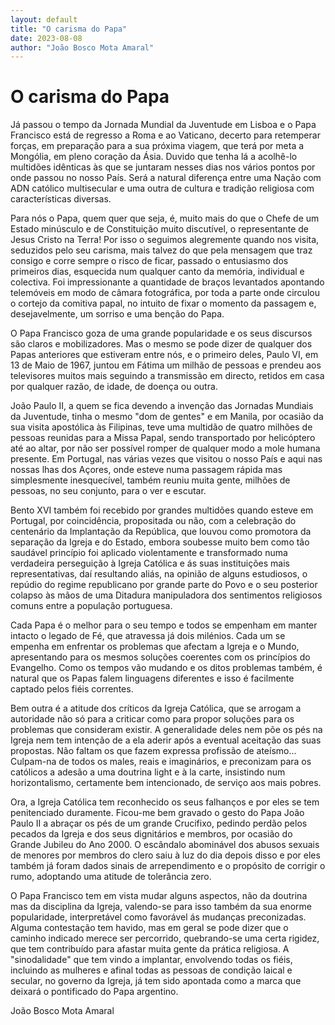 ```yaml
---
layout: default
title: "O carisma do Papa"
date: 2023-08-08
author: "João Bosco Mota Amaral"
---
```

# O carisma do Papa

Já passou o tempo da Jornada Mundial da Juventude em Lisboa e o Papa Francisco está de regresso a Roma e ao Vaticano, decerto para retemperar forças, em preparação para a sua próxima viagem, que terá por meta a Mongólia, em pleno coração da Ásia. Duvido que tenha lá a acolhê-lo multidões idênticas às que se juntaram nesses dias nos vários pontos por onde passou no nosso País. Será a natural diferença entre uma Nação com ADN católico multisecular e uma outra de cultura e tradição religiosa com características diversas.

Para nós o Papa, quem quer que seja, é, muito mais do que o Chefe de um Estado minúsculo e de Constituição muito discutível, o representante de Jesus Cristo na Terra! Por isso o seguimos alegremente quando nos visita, seduzidos pelo seu carisma, mais talvez do que pela mensagem que traz consigo e corre sempre o risco de ficar, passado o entusiasmo dos primeiros dias, esquecida num qualquer canto da memória, individual e colectiva. Foi impressionante a quantidade de braços levantados apontando telemóveis em modo de câmara fotográfica, por toda a parte onde circulou o cortejo da comitiva papal, no intuito de fixar o momento da passagem e, desejavelmente, um sorriso e uma benção do Papa.

O Papa Francisco goza de uma grande popularidade e os seus discursos são claros e mobilizadores. Mas o mesmo se pode dizer de qualquer dos Papas anteriores que estiveram entre nós, e o primeiro deles, Paulo VI, em 13 de Maio de 1967, juntou em Fátima um milhão de pessoas e prendeu aos televisores muitos mais seguindo a transmissão em directo, retidos em casa por qualquer razão, de idade, de doença ou outra.

João Paulo II, a quem se fica devendo a  invenção das Jornadas Mundiais da Juventude, tinha o mesmo "dom de gentes" e em Manila, por ocasião da sua visita apostólica às Filipinas, teve uma multidão de quatro milhões de pessoas reunidas para a Missa Papal, sendo  transportado por helicóptero até ao altar,  por não ser possível romper de qualquer modo a mole humana presente. Em Portugal, nas várias vezes que visitou o nosso País e aqui nas nossas lhas dos Açores, onde esteve numa passagem rápida mas simplesmente inesquecível, também reuniu muita gente, milhões de pessoas, no seu conjunto, para o ver e escutar.

Bento XVI também foi recebido por grandes multidões quando esteve em Portugal, por coincidência, propositada ou não, com a celebração do centenário da Implantação da República, que louvou como promotora da separação da Igreja e do Estado, embora soubesse muito bem como tão saudável princípio foi aplicado violentamente e transformado numa  verdadeira perseguição à Igreja Católica e ás suas instituições mais representativas, daí resultando aliás, na opinião de alguns estudiosos, o repúdio do regime republicano por grande parte do Povo e o seu posterior colapso às mãos de uma Ditadura manipuladora dos sentimentos religiosos comuns entre a população portuguesa.

Cada Papa é o melhor para o seu tempo e todos se empenham em manter intacto o legado de Fé, que atravessa já dois milénios. Cada um se empenha em enfrentar os problemas que afectam a Igreja e o Mundo, apresentando para os mesmos soluções coerentes com os princípios do Evangelho. Como os tempos vão mudando e os ditos problemas também, é natural que os Papas falem linguagens diferentes e isso é facilmente captado pelos fiéis correntes.

Bem outra é a atitude dos críticos da Igreja Católica, que se arrogam a autoridade não só para a criticar como para propor soluções para os problemas que consideram existir. A generalidade deles nem põe os pés na Igreja nem tem intenção de a ela aderir após a eventual aceitação das suas propostas. Não faltam os que fazem expressa profissão de ateísmo... Culpam-na de todos os males, reais e imaginários, e preconizam para os católicos a adesão a uma doutrina light e à la carte, insistindo num horizontalismo, certamente bem intencionado, de serviço aos mais pobres.

Ora, a Igreja Católica tem reconhecido os seus falhanços e por eles se tem penitenciado duramente. Ficou-me bem gravado o gesto do Papa João Paulo II a abraçar os pés de um grande Crucifixo, pedindo perdão pelos pecados da Igreja e dos seus dignitários e membros, por ocasião do Grande Jubileu do Ano 2000. O escândalo abominável dos abusos sexuais de menores por membros do clero saiu à luz do dia depois disso e por eles também já foram dados sinais de arrependimento e o propósito de corrigir o rumo, adoptando uma atitude de tolerância zero.

O Papa Francisco tem em vista mudar alguns aspectos, não da doutrina mas da disciplina da Igreja, valendo-se para isso também da sua enorme popularidade, interpretável como favorável ás mudanças preconizadas. Alguma contestação tem havido, mas em geral se pode dizer que o caminho indicado merece ser percorrido, quebrando-se uma certa rigidez, que tem contribuído para afastar muita gente da prática religiosa. A "sinodalidade" que tem vindo a implantar, envolvendo todas os fiéis, incluindo as mulheres e afinal todas as pessoas de condição laical e secular, no governo da Igreja, já tem sido apontada como a marca que deixará o pontificado do Papa argentino.

João Bosco Mota Amaral
